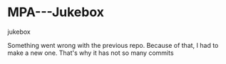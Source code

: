 # MPA---Jukebox
jukebox

Something went wrong with the previous repo. Because of that, I had to make a new one.
That's why it has not so many commits
